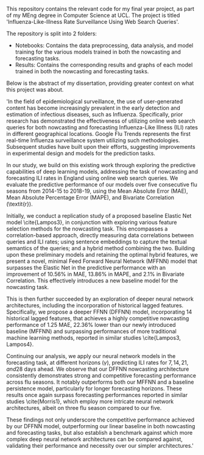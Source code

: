 This repository contains the relevant code for my final year project, as part of my MEng degree in Computer Science at UCL. The project is titled 'Influenza-Like-Illness Rate Surveillance Using Web Search Queries'.

The repository is split into 2 folders:

- Notebooks: Contains the data preprocessing, data analysis, and model training for the various models trained in both the nowcasting and forecasting tasks.
- Results: Contains the corresponding results and graphs of each model trained in both the nowcasting and forecasting tasks.

Below is the abstract of my dissertation, providing greater context on what this project was about.

'In the field of epidemiological surveillance, the use of user-generated content has become increasingly prevalent in the early detection and estimation of infectious diseases, such as Influenza. Specifically, prior research has demonstrated the effectiveness of utilizing online web search queries for both nowcasting and forecasting Influenza-Like Illness (ILI) rates in different geographical locations. Google Flu Trends represents the first real-time Influenza surveillance system utilizing such methodologies. Subsequent studies have built upon their efforts, suggesting improvements in experimental design and models for the prediction tasks.

In our study, we build on this existing work through exploring the predictive capabilities of deep learning models, addressing the task of nowcasting and forecasting ILI rates in England using online web search queries. We evaluate the predictive performance of our models over five consecutive flu seasons from 2014-15 to 2018-19, using the Mean Absolute Error (MAE), Mean Absolute Percentage Error (MAPE), and Bivariate Correlation (\textit{r}).

Initially, we conduct a replication study of a proposed baseline Elastic Net model \cite{Lampos3}, in conjunction with exploring various feature selection methods for the nowcasting task. This encompasses a correlation-based approach, directly measuring data correlations between queries and ILI rates; using sentence embeddings to capture the textual semantics of the queries; and a hybrid method combining the two. Building upon these preliminary models and retaining the optimal hybrid features, we present a novel, minimal Feed Forward Neural Network (MFFNN) model that surpasses the Elastic Net in the predictive performance with an improvement of 10.56% in MAE, 13.86% in MAPE, and 2.1% in Bivariate Correlation. This effectively introduces a new baseline model for the nowcasting task.

This is then further succeeded by an exploration of deeper neural network architectures, including the incorporation of historical lagged features. Specifically, we propose a deeper FFNN (DFFNN) model, incorporating 14 historical lagged features, that achieves a highly competitive nowcasting performance of 1.25 MAE, 22.36% lower than our newly introduced baseline (MFFNN) and surpassing performances of more traditional machine learning methods, reported in similar studies \cite{Lampos3, Lampos4}.

Continuing our analysis, we apply our neural network models in the forecasting task, at different horizons ($\gamma$), predicting ILI rates for $7, 14, 21, and 28$ days ahead. We observe that our DFFNN nowcasting architecture consistently demonstrates strong and competitive forecasting performance across flu seasons. It notably outperforms both our MFFNN and a baseline persistence model, particularly for longer forecasting horizons. These results once again surpass forecasting performances reported in similar studies \cite{Morris1}, which employ more intricate neural network architectures, albeit on three flu season compared to our five.

These findings not only underscore the competitive performance achieved by our DFFNN model, outperforming our linear baseline in both nowcasting and forecasting tasks, but also establish a benchmark against which more complex deep neural network architectures can be compared against, validating their performance and necessity over our simpler architectures.'
